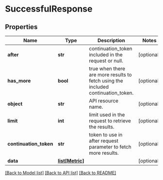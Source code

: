 # SuccessfulResponse

## Properties
Name | Type | Description | Notes
------------ | ------------- | ------------- | -------------
**after** | **str** | continuation_token included in the request or null. | [optional] 
**has_more** | **bool** | true when there are more results to fetch using the included continuation_token. | [optional] 
**object** | **str** | API resource name. | [optional] 
**limit** | **int** | limit used in the request to retrieve the results. | [optional] 
**continuation_token** | **str** | token to use in after request parameter to fetch more results. | [optional] 
**data** | [**list[Metric]**](Metric.md) |  | [optional] 

[[Back to Model list]](../README.md#documentation-for-models) [[Back to API list]](../README.md#documentation-for-api-endpoints) [[Back to README]](../README.md)



